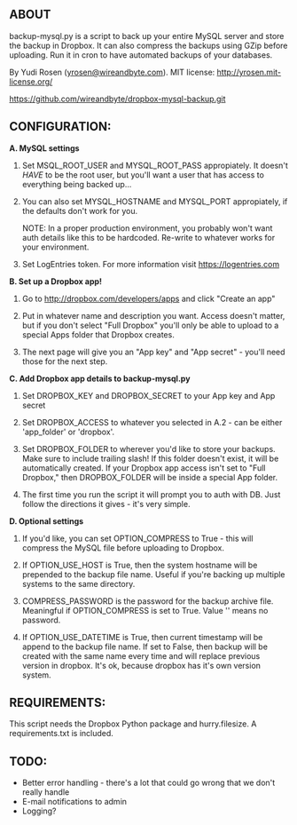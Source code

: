 ## ABOUT
backup-mysql.py is a script to back up your entire MySQL server and store the
backup in Dropbox. It can also compress the backups using GZip before uploading.
Run it in cron to have automated backups of your databases.  

By Yudi Rosen (yrosen@wireandbyte.com). MIT license: http://yrosen.mit-license.org/  

https://github.com/wireandbyte/dropbox-mysql-backup.git


## CONFIGURATION:

**A. MySQL settings**

   1. Set MSQL_ROOT_USER and MYSQL_ROOT_PASS appropiately. It doesn't
      *HAVE* to be the root user, but you'll want a user that has access
      to everything being backed up...

   2. You can also set MYSQL_HOSTNAME and MYSQL_PORT appropiately, if the
      defaults don't work for you.

      NOTE: In a proper production environment, you probably won't want
      auth details like this to be hardcoded. Re-write to whatever works
      for your environment.
   
   3. Set LogEntries token. For more information visit https://logentries.com


**B. Set up a Dropbox app!**

   1. Go to http://dropbox.com/developers/apps and click "Create an app"

   2. Put in whatever name and description you want. Access doesn't matter, but
      if you don't select "Full Dropbox" you'll only be able to upload to a special
      Apps folder that Dropbox creates.

   3. The next page will give you an "App key" and "App secret" - you'll need
      those for the next step.


**C. Add Dropbox app details to backup-mysql.py**

   1. Set DROPBOX_KEY and DROPBOX_SECRET to your App key and App secret

   2. Set DROPBOX_ACCESS to whatever you selected in A.2 - can be either
      'app_folder' or 'dropbox'.

   3. Set DROPBOX_FOLDER to wherever you'd like to store your backups.
      Make sure to include trailing slash! If this folder doesn't exist,
      it will be automatically created. If your Dropbox app access isn't set to
      "Full Dropbox," then DROPBOX_FOLDER will be inside a special App folder.

   4. The first time you run the script it will prompt you to auth with DB. Just
      follow the directions it gives - it's very simple.


**D. Optional settings**

   1. If you'd like, you can set OPTION_COMPRESS to True - this will compress
      the MySQL file before uploading to Dropbox.

   2. If OPTION_USE_HOST is True, then the system hostname will be prepended to the 
      backup file name. Useful if you're backing up multiple systems to the same 
      directory.

   3. COMPRESS_PASSWORD is the password for the backup archive file. Meaningful if OPTION_COMPRESS is set to True. Value '' means no password.
   
   4. If OPTION_USE_DATETIME is True, then current timestamp will be append to the backup file name. If set to False, then backup will be created with the same name every time and will replace previous version in dropbox. It's ok, because dropbox has it's own version system.

## REQUIREMENTS:
This script needs the Dropbox Python package and hurry.filesize. A requirements.txt is included.

## TODO:
 - Better error handling - there's a lot that could go wrong that we don't
   really handle
 - E-mail notifications to admin
 - Logging?

